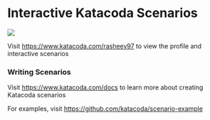 # Interactive Katacoda Scenarios

[![](http://shields.katacoda.com/katacoda/rasheey97/count.svg)](https://www.katacoda.com/rasheey97 "Get your profile on Katacoda.com")

Visit https://www.katacoda.com/rasheey97 to view the profile and interactive scenarios

### Writing Scenarios
Visit https://www.katacoda.com/docs to learn more about creating Katacoda scenarios

For examples, visit https://github.com/katacoda/scenario-example
